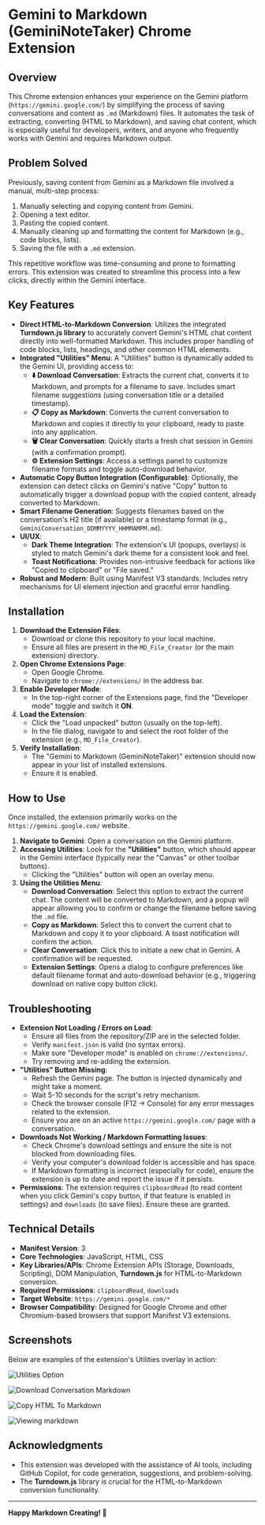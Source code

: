 # Gemini to Markdown (GeminiNoteTaker) Chrome Extension

## Overview
This Chrome extension enhances your experience on the Gemini platform (`https://gemini.google.com/`) by simplifying the process of saving conversations and content as `.md` (Markdown) files. It automates the task of extracting, converting (HTML to Markdown), and saving chat content, which is especially useful for developers, writers, and anyone who frequently works with Gemini and requires Markdown output.

## Problem Solved
Previously, saving content from Gemini as a Markdown file involved a manual, multi-step process:
1.  Manually selecting and copying content from Gemini.
2.  Opening a text editor.
3.  Pasting the copied content.
4.  Manually cleaning up and formatting the content for Markdown (e.g., code blocks, lists).
5.  Saving the file with a `.md` extension.

This repetitive workflow was time-consuming and prone to formatting errors. This extension was created to streamline this process into a few clicks, directly within the Gemini interface.

## Key Features

*   **Direct HTML-to-Markdown Conversion**: Utilizes the integrated **Turndown.js library** to accurately convert Gemini's HTML chat content directly into well-formatted Markdown. This includes proper handling of code blocks, lists, headings, and other common HTML elements.
*   **Integrated "Utilities" Menu**: A "Utilities" button is dynamically added to the Gemini UI, providing access to:
    *   **⬇️ Download Conversation**: Extracts the current chat, converts it to Markdown, and prompts for a filename to save. Includes smart filename suggestions (using conversation title or a detailed timestamp).
    *   **📋 Copy as Markdown**: Converts the current conversation to Markdown and copies it directly to your clipboard, ready to paste into any application.
    *   **🗑️ Clear Conversation**: Quickly starts a fresh chat session in Gemini (with a confirmation prompt).
    *   **⚙️ Extension Settings**: Access a settings panel to customize filename formats and toggle auto-download behavior.
*   **Automatic Copy Button Integration (Configurable)**: Optionally, the extension can detect clicks on Gemini's native "Copy" button to automatically trigger a download popup with the copied content, already converted to Markdown.
*   **Smart Filename Generation**: Suggests filenames based on the conversation's H2 title (if available) or a timestamp format (e.g., `GeminiConversation_DDMMYYYY_HHMMAMPM.md`).
*   **UI/UX**: 
    *   **Dark Theme Integration**: The extension's UI (popups, overlays) is styled to match Gemini's dark theme for a consistent look and feel.
    *   **Toast Notifications**: Provides non-intrusive feedback for actions like "Copied to clipboard" or "File saved."
*   **Robust and Modern**: Built using Manifest V3 standards. Includes retry mechanisms for UI element injection and graceful error handling.

## Installation

1.  **Download the Extension Files**:
    *   Download or clone this repository to your local machine.
    *   Ensure all files are present in the `MD_File_Creator` (or the main extension) directory.
2.  **Open Chrome Extensions Page**:
    *   Open Google Chrome.
    *   Navigate to `chrome://extensions/` in the address bar.
3.  **Enable Developer Mode**:
    *   In the top-right corner of the Extensions page, find the "Developer mode" toggle and switch it **ON**.
4.  **Load the Extension**:
    *   Click the "Load unpacked" button (usually on the top-left).
    *   In the file dialog, navigate to and select the root folder of the extension (e.g., `MD_File_Creator`).
5.  **Verify Installation**:
    *   The "Gemini to Markdown (GeminiNoteTaker)" extension should now appear in your list of installed extensions.
    *   Ensure it is enabled.

## How to Use

Once installed, the extension primarily works on the `https://gemini.google.com/` website.

1.  **Navigate to Gemini**: Open a conversation on the Gemini platform.
2.  **Accessing Utilities**: Look for the **"Utilities"** button, which should appear in the Gemini interface (typically near the "Canvas" or other toolbar buttons).
    *   Clicking the "Utilities" button will open an overlay menu.
3.  **Using the Utilities Menu**:
    *   **Download Conversation**: Select this option to extract the current chat. The content will be converted to Markdown, and a popup will appear allowing you to confirm or change the filename before saving the `.md` file.
    *   **Copy as Markdown**: Select this to convert the current chat to Markdown and copy it to your clipboard. A toast notification will confirm the action.
    *   **Clear Conversation**: Click this to initiate a new chat in Gemini. A confirmation will be requested.
    *   **Extension Settings**: Opens a dialog to configure preferences like default filename format and auto-download behavior (e.g., triggering download on native copy button click).

## Troubleshooting

*   **Extension Not Loading / Errors on Load**:
    *   Ensure all files from the repository/ZIP are in the selected folder.
    *   Verify `manifest.json` is valid (no syntax errors).
    *   Make sure "Developer mode" is enabled on `chrome://extensions/`.
    *   Try removing and re-adding the extension.
*   **"Utilities" Button Missing**: 
    *   Refresh the Gemini page. The button is injected dynamically and might take a moment.
    *   Wait 5-10 seconds for the script's retry mechanism.
    *   Check the browser console (F12 -> Console) for any error messages related to the extension.
    *   Ensure you are on an active `https://gemini.google.com/` page with a conversation.
*   **Downloads Not Working / Markdown Formatting Issues**: 
    *   Check Chrome's download settings and ensure the site is not blocked from downloading files.
    *   Verify your computer's download folder is accessible and has space.
    *   If Markdown formatting is incorrect (especially for code), ensure the extension is up to date and report the issue if it persists.
*   **Permissions**: The extension requires `clipboardRead` (to read content when you click Gemini's copy button, if that feature is enabled in settings) and `downloads` (to save files). Ensure these are granted.

## Technical Details

*   **Manifest Version**: 3
*   **Core Technologies**: JavaScript, HTML, CSS
*   **Key Libraries/APIs**: Chrome Extension APIs (Storage, Downloads, Scripting), DOM Manipulation, **Turndown.js** for HTML-to-Markdown conversion.
*   **Required Permissions**: `clipboardRead`, `downloads`
*   **Target Website**: `https://gemini.google.com/*`
*   **Browser Compatibility**: Designed for Google Chrome and other Chromium-based browsers that support Manifest V3 extensions.

## Screenshots

Below are examples of the extension's Utilities overlay in action:

![Utilities Option](Screenshots/Utilities_Option.png)

![Download Conversation Markdown](Screenshots/Download_Conversation_Markdown.png)

![Copy HTML To Markdown](Screenshots/Copy_HTML_To_Markdown.png)

![Viewing markdown](Screenshots/Viewing_markdown.png)

## Acknowledgments

*   This extension was developed with the assistance of AI tools, including GitHub Copilot, for code generation, suggestions, and problem-solving.
*   The **Turndown.js** library is crucial for the HTML-to-Markdown conversion functionality.

---

**Happy Markdown Creating! 🚀**


